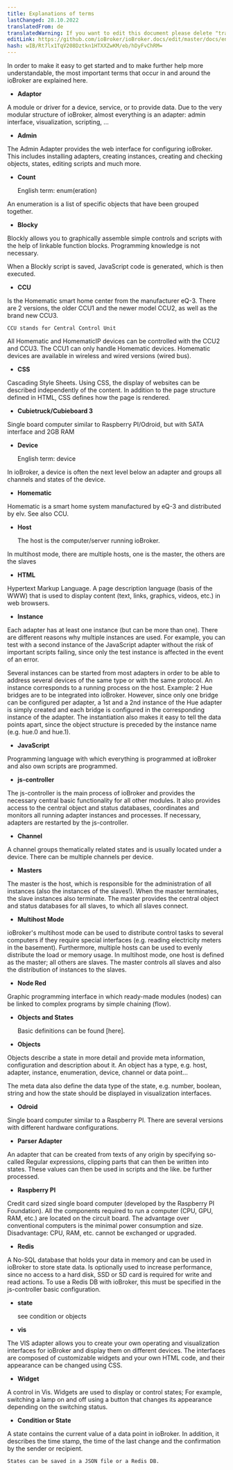 ```yaml
---
title: Explanations of terms
lastChanged: 28.10.2022
translatedFrom: de
translatedWarning: If you want to edit this document please delete "translatedFrom" field, elsewise this document will be translated automatically again
editLink: https://github.com/ioBroker/ioBroker.docs/edit/master/docs/en/basics/glossary.md
hash: wIB/Rt7lx1TqV208Dztkn1HTXXZwKM/eb/hDyFvChRM=
---
```

In order to make it easy to get started and to make further help more understandable, the most important terms that occur in and around the ioBroker are explained here.

* **Adaptor**

A module or driver for a device, service, or to provide data. Due to the very modular structure of ioBroker, almost everything is an adapter: admin interface, visualization, scripting, ...

* **Admin**

The Admin Adapter provides the web interface for configuring ioBroker. This includes installing adapters, creating instances, creating and checking objects, states, editing scripts and much more.

* **Count**

    English term: enum(eration)

An enumeration is a list of specific objects that have been grouped together.

* **Blocky**

Blockly allows you to graphically assemble simple controls and scripts with the help of linkable function blocks. Programming knowledge is not necessary.

When a Blockly script is saved, JavaScript code is generated, which is then executed.

* **CCU**

Is the Homematic smart home center from the manufacturer eQ-3. There are 2 versions, the older CCU1 and the newer model CCU2, as well as the brand new CCU3.

    CCU stands for Central Control Unit

All Homematic and HomematicIP devices can be controlled with the CCU2 and CCU3. The CCU1 can only handle Homematic devices.
Homematic devices are available in wireless and wired versions (wired bus).

* **CSS**

Cascading Style Sheets. Using CSS, the display of websites can be described independently of the content. In addition to the page structure defined in HTML, CSS defines how the page is rendered.

* **Cubietruck/Cubieboard 3**

Single board computer similar to Raspberry PI/Odroid, but with SATA interface and 2GB RAM

* **Device**

    English term: device

In ioBroker, a device is often the next level below an adapter and groups all channels and states of the device.

* **Homematic**

Homematic is a smart home system manufactured by eQ-3 and distributed by elv. See also CCU.

* **Host**

    The host is the computer/server running ioBroker.

In multihost mode, there are multiple hosts, one is the master, the others are the slaves

* **HTML**

Hypertext Markup Language. A page description language (basis of the WWW) that is used to display content (text, links, graphics, videos, etc.) in web browsers.

* **Instance**

Each adapter has at least one instance (but can be more than one).
There are different reasons why multiple instances are used.
For example, you can test with a second instance of the JavaScript adapter without the risk of important scripts failing, since only the test instance is affected in the event of an error.

Several instances can be started from most adapters in order to be able to address several devices of the same type or with the same protocol. An instance corresponds to a running process on the host.
Example: 2 Hue bridges are to be integrated into ioBroker. However, since only one bridge can be configured per adapter, a 1st and a 2nd instance of the Hue adapter is simply created and each bridge is configured in the corresponding instance of the adapter. The instantiation also makes it easy to tell the data points apart, since the object structure is preceded by the instance name (e.g. hue.0 and hue.1).

* **JavaScript**

Programming language with which everything is programmed at ioBroker and also own scripts are programmed.

* **js-controller**

The js-controller is the main process of ioBroker and provides the necessary central basic functionality for all other modules.
It also provides access to the central object and status databases, coordinates and monitors all running adapter instances and processes. If necessary, adapters are restarted by the js-controller.

* **Channel**

A channel groups thematically related states and is usually located under a device. There can be multiple channels per device.

* **Masters**

The master is the host, which is responsible for the administration of all instances (also the instances of the slaves!). When the master terminates, the slave instances also terminate. The master provides the central object and status databases for all slaves, to which all slaves connect.

* **Multihost Mode**

ioBroker's multihost mode can be used to distribute control tasks to several computers if they require special interfaces (e.g. reading electricity meters in the basement). Furthermore, multiple hosts can be used to evenly distribute the load or memory usage. In multihost mode, one host is defined as the master; all others are slaves. The master controls all slaves and also the distribution of instances to the slaves.

* **Node Red**

Graphic programming interface in which ready-made modules (nodes) can be linked to complex programs by simple chaining (flow).

* **Objects and States**

    Basic definitions can be found [here].

* **Objects**

Objects describe a state in more detail and provide meta information, configuration and description about it. An object has a type, e.g. host, adapter, instance, enumeration, device, channel or data point...

The meta data also define the data type of the state, e.g. number, boolean, string and how the state should be displayed in visualization interfaces.

* **Odroid**

Single board computer similar to a Raspberry PI. There are several versions with different hardware configurations.

* **Parser Adapter**

An adapter that can be created from texts of any origin by specifying so-called
Regular expressions, clipping parts that can then be written into states. These values can then be used in scripts and the like. be further processed.

* **Raspberry PI**

Credit card sized single board computer (developed by the Raspberry PI Foundation). All the components required to run a computer (CPU, GPU, RAM, etc.) are located on the circuit board. The advantage over conventional computers is the minimal power consumption and size. Disadvantage: CPU, RAM, etc. cannot be exchanged or upgraded.

* **Redis**

A No-SQL database that holds your data in memory and can be used in ioBroker to store state data. Is optionally used to increase performance, since no access to a hard disk, SSD or SD card is required for write and read actions. To use a Redis DB with ioBroker, this must be specified in the js-controller basic configuration.

* **state**

    see condition or objects

* **vis**

The VIS adapter allows you to create your own operating and visualization interfaces for ioBroker and display them on different devices. The interfaces are composed of customizable widgets and your own HTML code, and their appearance can be changed using CSS.

* **Widget**

A control in Vis. Widgets are used to display or control states; For example, switching a lamp on and off using a button that changes its appearance depending on the switching status.

* **Condition or State**

A state contains the current value of a data point in ioBroker.
In addition, it describes the time stamp, the time of the last change and the confirmation by the sender or recipient.

    States can be saved in a JSON file or a Redis DB.

[hier]: https://github.com/ioBroker/ioBroker.docs/blob/master/docs/en/dev/objectsschema.md